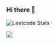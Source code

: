 ### Hi there 👋

![Leetcode Stats](https://leetcard.jacoblin.cool/huzaifamalik47)

![](https://komarev.com/ghpvc/?username=your-github-username)

<!--
**huzaifa-vartana/huzaifa-vartana** is a ✨ _special_ ✨ repository because its `README.md` (this file) appears on your GitHub profile.

Here are some ideas to get you started:

- 🔭 I’m currently working on ...
- 🌱 I’m currently learning ...
- 👯 I’m looking to collaborate on ...
- 🤔 I’m looking for help with ...
- 💬 Ask me about ...
- 📫 How to reach me: ...
- 😄 Pronouns: ...
- ⚡ Fun fact: ...
-->
